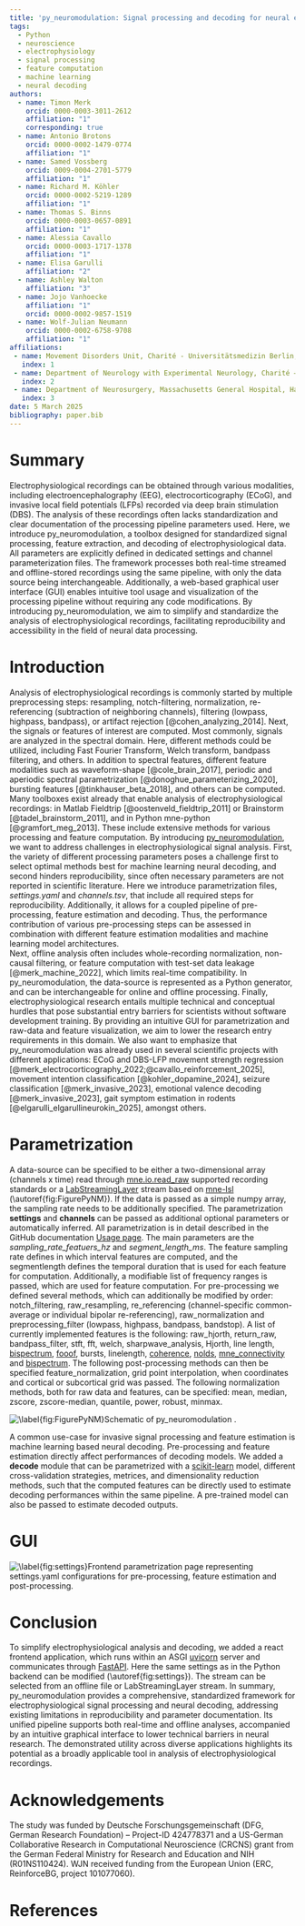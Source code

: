 ```yaml
---
title: 'py_neuromodulation: Signal processing and decoding for neural electrophysiological recordings'
tags:
  - Python
  - neuroscience
  - electrophysiology
  - signal processing
  - feature computation
  - machine learning
  - neural decoding
authors:
  - name: Timon Merk
    orcid: 0000-0003-3011-2612
    affiliation: "1"
    corresponding: true
  - name: Antonio Brotons
    orcid: 0000-0002-1479-0774
    affiliation: "1"
  - name: Samed Vossberg
    orcid: 0009-0004-2701-5779
    affiliation: "1"
  - name: Richard M. Köhler
    orcid: 0000-0002-5219-1289
    affiliation: "1"
  - name: Thomas S. Binns
    orcid: 0000-0003-0657-0891
    affiliation: "1"
  - name: Alessia Cavallo
    orcid: 0000-0003-1717-1378
    affiliation: "1"
  - name: Elisa Garulli
    affiliation: "2"
  - name: Ashley Walton
    affiliation: "3"
  - name: Jojo Vanhoecke
    affiliation: "1"
    orcid: 0000-0002-9857-1519
  - name: Wolf-Julian Neumann
    orcid: 0000-0002-6758-9708
    affiliation: "1"
affiliations:
 - name: Movement Disorders Unit, Charité - Universitätsmedizin Berlin, Berlin, Germany
   index: 1
 - name: Department of Neurology with Experimental Neurology, Charité – Universitätsmedizin Berlin, Berlin, Germany
   index: 2
 - name: Department of Neurosurgery, Massachusetts General Hospital, Harvard Medical School, Boston, Massachusetts, USA
   index: 3
date: 5 March 2025
bibliography: paper.bib
---
```


# Summary

Electrophysiological recordings can be obtained through various modalities, including electroencephalography (EEG), electrocorticography (ECoG), and invasive local field potentials (LFPs) recorded via deep brain stimulation (DBS). The analysis of these recordings often lacks standardization and clear documentation of the processing pipeline parameters used. Here, we introduce py_neuromodulation, a toolbox designed for standardized signal processing, feature extraction, and decoding of electrophysiological data. All parameters are explicitly defined in dedicated settings and channel parameterization files. The framework processes both real-time streamed and offline-stored recordings using the same pipeline, with only the data source being interchangeable. Additionally, a web-based graphical user interface (GUI) enables intuitive tool usage and visualization of the processing pipeline without requiring any code modifications. By introducing py_neuromodulation, we aim to simplify and standardize the analysis of electrophysiological recordings, facilitating reproducibility and accessibility in the field of neural data processing.

# Introduction

Analysis of electrophysiological recordings is commonly started by multiple preprocessing steps: resampling, notch-filtering, normalization, re-referencing (subtraction of neighboring channels), filtering (lowpass, highpass, bandpass), or artifact rejection [@cohen_analyzing_2014]. Next, the signals or features of interest are computed. Most commonly, signals are analyzed in the spectral domain. Here, different methods could be utilized, including Fast Fourier Transform, Welch transform, bandpass filtering, and others. In addition to spectral features, different feature modalities such as waveform-shape [@cole_brain_2017], periodic and aperiodic spectral parametrization [@donoghue_parameterizing_2020], bursting features [@tinkhauser_beta_2018], and others can be computed.
Many toolboxes exist already that enable analysis of electrophysiological recordings: in Matlab Fieldtrip [@oostenveld_fieldtrip_2011] or Brainstorm [@tadel_brainstorm_2011], and in Python mne-python [@gramfort_meg_2013]. These include extensive methods for various processing and feature computation.
By introducing [py_neuromodulation](https://github.com/neuromodulation/py_neuromodulation), we want to address challenges in electrophysiological signal analysis.
First, the variety of different processing parameters poses a challenge first to select optimal methods best for machine learning neural decoding, and second hinders reproducibility, since often necessary parameters are not reported in scientific literature. Here we introduce parametrization files, *settings.yaml* and *channels.tsv*, that include all required steps for reproducibility. Additionally, it allows for a coupled pipeline of pre-processing, feature estimation and decoding. Thus, the performance contribution of various pre-processing steps can be assessed in combination with different feature estimation modalities and machine learning model architectures.  
Next, offline analysis often includes whole-recording normalization, non-causal filtering, or feature computation with test-set data leakage [@merk_machine_2022], which limits real-time compatibility. In py_neuromodulation, the data-source is represented as a Python generator, and can be interchangeable for online and offline processing.
Finally, electrophysiological research entails multiple technical and conceptual hurdles that pose substantial entry barriers for scientists without software development training. By providing an intuitive GUI for parametrization and raw-data and feature visualization, we aim to lower the research entry requirements in this domain.
We also want to emphasize that py_neuromodulation was already used in several scientific projects with different applications: ECoG and DBS-LFP movement strength regression [@merk_electrocorticography_2022;@cavallo_reinforcement_2025], movement intention classification [@kohler_dopamine_2024], seizure classification [@merk_invasive_2023], emotional valence decoding [@merk_invasive_2023], gait symptom estimation in rodents [@elgarulli_elgarullineurokin_2025], amongst others.

<!-- which wraps several functions around mne-python [@Gramfort2013] and [mne-lsl](https://github.com/mne-tools/mne-lsl). `py_neuromodulation` allows for temporal resolved feature estimation of multiple feature modalities not included in the aforementioned packages. 
In additon, all pre-processing and feature estimation routines can be parametrized using a settings.yaml file which allows for quick tests, reproduction and distribution of the utilized analysis settings. -->

# Parametrization

A data-source can be specified to be either a two-dimensional array (channels x time) read through [mne.io.read_raw](https://mne.tools/1.8/generated/mne.io.read_raw.html) supported recording standards or a [LabStreamingLayer](https://labstreaminglayer.org/#/) stream based on [mne-lsl](https://github.com/mne-tools/mne-lsl) (\autoref{fig:FigurePyNM}). If the data is passed as a simple numpy array, the sampling rate needs to be additionally specified. The parametrization **settings** and **channels** can be passed as additional optional parameters or automatically inferred.
All parametrization is in detail described in the GitHub documentation [Usage page](https://neuromodulation.github.io/py_neuromodulation/). The main parameters are the *sampling_rate_featuers_hz* and *segment_length_ms*. The feature sampling rate defines in which interval features are computed, and the segmentlength defines the temporal duration that is used for each feature for computation. Additionally, a modifiable list of frequency ranges is passed, which are used for feature computation. For pre-processing we defined several methods, which can additionally be modified by order: notch_filtering, raw_resampling, re_referencing (channel-specific common-average or individual bipolar re-referencing), raw_normalization and preprocessing_filter (lowpass, highpass, bandpass, bandstop). A list of currently implemented features is the following: raw_hjorth, return_raw, bandpass_filter, stft, fft, welch, sharpwave_analysis, Hjorth, line length, [bispectrum](https://github.com/braindatalab/PyBispectra), [fooof](https://fooof-tools.github.io/fooof/index.html), bursts, linelength, [coherence](https://docs.scipy.org/doc/scipy/reference/generated/scipy.signal.coherence.html), [nolds](https://cschoel.github.io/nolds/), [mne_connectivity](https://mne.tools/mne-connectivity/stable/index.html) and [bispectrum](https://github.com/braindatalab/PyBispectra). The following post-processing methods can then be specified feature_normalization, grid point interpolation, when coordinates and cortical or subcortical grid was passed. The following normalization methods, both for raw data and features, can be specified: mean, median, zscore, zscore-median, quantile, power, robust, minmax.

![\label{fig:FigurePyNM}Schematic of py_neuromodulation .](FigurePyNM.png)

A common use-case for invasive signal processing and feature estimation is machine learning based neural decoding. Pre-processing and feature estimation directly affect performances of decoding models. We added a **decode** module that can be parametrized with a [scikit-learn](https://scikit-learn.org/stable/) model, different cross-validation strategies, metrices, and dimensionality reduction methods, such that the computed features can be directly used to estimate decoding performances within the same pipeline. A pre-trained model can also be passed to estimate decoded outputs.

# GUI


![\label{fig:settings}Frontend parametrization page representing `settings.yaml` configurations for pre-processing, feature estimation and post-processing.](settings.png)

# Conclusion

To simplify electrophysiological analysis and decoding, we added a react frontend application, which runs within an ASGI [uvicorn](https://www.uvicorn.org/) server and communicates through [FastAPI](https://fastapi.tiangolo.com/). Here the same settings as in the Python backend can be modified (\autoref{fig:settings}). The stream can be selected from an offline file or LabStreamingLayer stream. 
In summary, py_neuromodulation provides a comprehensive, standardized framework for electrophysiological signal processing and neural decoding, addressing existing limitations in reproducibility and parameter documentation. Its unified pipeline supports both real-time and offline analyses, accompanied by an intuitive graphical interface to lower technical barriers in neural research. The demonstrated utility across diverse applications highlights its potential as a broadly applicable tool in analysis of electrophysiological recordings.

# Acknowledgements

The study was funded by Deutsche Forschungsgemeinschaft (DFG, German Research Foundation) – Project-ID 424778371 and a US-German Collaborative Research in Computational Neuroscience (CRCNS) grant from the German Federal Ministry for Research and Education and NIH (R01NS110424). WJN received funding from the European Union (ERC, ReinforceBG, project 101077060).

# References